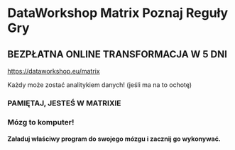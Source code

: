 # DataWorkshop Matrix Poznaj Reguły Gry
## BEZPŁATNA ONLINE TRANSFORMACJA W 5 DNI

https://dataworkshop.eu/matrix

Każdy może zostać analitykiem danych! (jeśli ma na to ochotę)


### PAMIĘTAJ, JESTEŚ W MATRIXIE
### Mózg to komputer! 
#### Załaduj właściwy program do swojego mózgu i zacznij go wykonywać.
